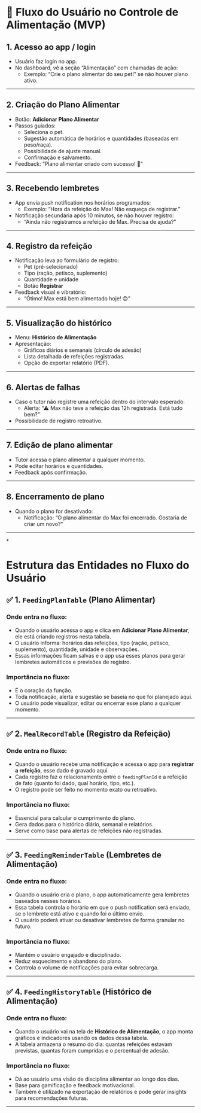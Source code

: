 # 🚀 Fluxo do Usuário no Controle de Alimentação (MVP)

## 1. Acesso ao app / login

- Usuário faz login no app.
- No dashboard, vê a seção “Alimentação” com chamadas de ação:
  - Exemplo: “Crie o plano alimentar do seu pet!” se não houver plano ativo.

---

## 2. Criação do Plano Alimentar

- Botão: **Adicionar Plano Alimentar**
- Passos guiados:
  - Seleciona o pet.
  - Sugestão automática de horários e quantidades (baseadas em peso/raça).
  - Possibilidade de ajuste manual.
  - Confirmação e salvamento.
- Feedback: “Plano alimentar criado com sucesso! 🎉”

---

## 3. Recebendo lembretes

- App envia push notification nos horários programados:
  - Exemplo: “Hora da refeição do Max! Não esqueça de registrar.”
- Notificação secundária após 10 minutos, se não houver registro:
  - “Ainda não registramos a refeição de Max. Precisa de ajuda?”

---

## 4. Registro da refeição

- Notificação leva ao formulário de registro:
  - Pet (pré-selecionado)
  - Tipo (ração, petisco, suplemento)
  - Quantidade e unidade
  - Botão **Registrar**
- Feedback visual e vibratório:
  - “Ótimo! Max está bem alimentado hoje! 😊”

---

## 5. Visualização do histórico

- Menu: **Histórico de Alimentação**
- Apresentação:
  - Gráficos diários e semanais (círculo de adesão)
  - Lista detalhada de refeições registradas.
  - Opção de exportar relatório (PDF).

---

## 6. Alertas de falhas

- Caso o tutor não registre uma refeição dentro do intervalo esperado:
  - Alerta: “⚠ Max não teve a refeição das 12h registrada. Está tudo bem?”
- Possibilidade de registro retroativo.

---

## 7. Edição de plano alimentar

- Tutor acessa o plano alimentar a qualquer momento.
- Pode editar horários e quantidades.
- Feedback após confirmação.

---

## 8. Encerramento de plano

- Quando o plano for desativado:
  - Notificação: “O plano alimentar do Max foi encerrado. Gostaria de criar um novo?”

---

\*

# Estrutura das Entidades no Fluxo do Usuário

## ✅ 1. `FeedingPlanTable` (Plano Alimentar)

### Onde entra no fluxo:

- Quando o usuário acessa o app e clica em **Adicionar Plano Alimentar**, ele está criando registros nesta tabela.
- O usuário informa: horários das refeições, tipo (ração, petisco, suplemento), quantidade, unidade e observações.
- Essas informações ficam salvas e o app usa esses planos para gerar lembretes automáticos e previsões de registro.

### Importância no fluxo:

- É o coração da função.
- Toda notificação, alerta e sugestão se baseia no que foi planejado aqui.
- O usuário pode visualizar, editar ou encerrar esse plano a qualquer momento.

---

## ✅ 2. `MealRecordTable` (Registro da Refeição)

### Onde entra no fluxo:

- Quando o usuário recebe uma notificação e acessa o app para **registrar a refeição**, esse dado é gravado aqui.
- Cada registro faz o relacionamento entre o `feedingPlanId` e a refeição de fato (quanto foi dado, qual horário, tipo, etc.).
- O registro pode ser feito no momento exato ou retroativo.

### Importância no fluxo:

- Essencial para calcular o cumprimento do plano.
- Gera dados para o histórico diário, semanal e relatórios.
- Serve como base para alertas de refeições não registradas.

---

## ✅ 3. `FeedingReminderTable` (Lembretes de Alimentação)

### Onde entra no fluxo:

- Quando o usuário cria o plano, o app automaticamente gera lembretes baseados nesses horários.
- Essa tabela controla o horário em que o push notification será enviado, se o lembrete está ativo e quando foi o último envio.
- O usuário poderá ativar ou desativar lembretes de forma granular no futuro.

### Importância no fluxo:

- Mantém o usuário engajado e disciplinado.
- Reduz esquecimento e abandono do plano.
- Controla o volume de notificações para evitar sobrecarga.

---

## ✅ 4. `FeedingHistoryTable` (Histórico de Alimentação)

### Onde entra no fluxo:

- Quando o usuário vai na tela de **Histórico de Alimentação**, o app monta gráficos e indicadores usando os dados dessa tabela.
- A tabela armazena o resumo do dia: quantas refeições estavam previstas, quantas foram cumpridas e o percentual de adesão.

### Importância no fluxo:

- Dá ao usuário uma visão de disciplina alimentar ao longo dos dias.
- Base para gamificação e feedback motivacional.
- Também é utilizado na exportação de relatórios e pode gerar insights para recomendações futuras.

---
